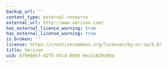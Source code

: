 ```yaml
---
backup_url: ''
content_type: external-resource
external_url: http://www.verizon.com/
has_external_licence_warning: true
has_external_license_warning: true
is_broken: ''
license: https://creativecommons.org/licenses/by-nc-sa/4.0/
title: Verizon
uid: 879e0de7-42f5-4fcd-8095-9ec1c629c05a
---
```

